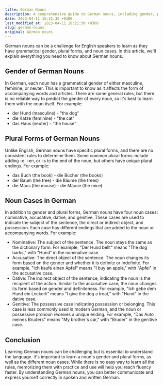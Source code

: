 ```yaml
---
title: German Nouns
description: A comprehensive guide to German nouns, including gender, plurals, and noun cases.
date: 2023-04-11 18:21:30 +0300
last_modified_at: 2023-04-11 18:21:30 +0300
slug: german-nouns
original: German nouns
---
```

German nouns can be a challenge for English speakers to learn as they have grammatical gender, plural forms, and noun cases. In this article, we'll explain everything you need to know about German nouns.

## Gender of German Nouns

In German, each noun has a grammatical gender of either masculine, feminine, or neuter. This is important to know as it affects the form of accompanying words and articles. There are some general rules, but there is no reliable way to predict the gender of every noun, so it's best to learn them with the noun itself. For example:

- der Hund (masculine) - "the dog"
- die Katze (feminine) - "the cat"
- das Haus (neuter) - "the house"

## Plural Forms of German Nouns

Unlike English, German nouns have specific plural forms, and there are no consistent rules to determine them. Some common plural forms include adding -e, -en, or -s to the end of the noun, but others have unique plural endings. For example:

- das Buch (the book) - die Bücher (the books)
- der Baum (the tree) - die Bäume (the trees)
- die Maus (the mouse) - die Mäuse (the mice)

## Noun Cases in German

In addition to gender and plural forms, German nouns have four noun cases: nominative, accusative, dative, and genitive. These cases are used to indicate the subject of the sentence, the direct or indirect object, and possession. Each case has different endings that are added to the noun or accompanying words. For example:

- Nominative: The subject of the sentence. The noun stays the same as the dictionary form. For example, "Der Hund bellt" means "The dog barks," with "Hund" in the nominative case.
- Accusative: The direct object of the sentence. The noun changes its form based on the gender and whether it is definite or indefinite. For example, "Ich kaufe einen Apfel" means "I buy an apple," with "Apfel" in the accusative case.
- Dative: The indirect object of the sentence, indicating the noun is the recipient of the action. Similar to the accusative case, the noun changes its form based on gender and definiteness. For example, "Ich gebe dem Hund ein Leckerli" means "I give the dog a treat," with "Hund" in the dative case.
- Genitive: The possessive case indicating possession or belonging. This case is less commonly used in modern German, and the noun or possessive pronoun receives a unique ending. For example, "Das Auto meines Bruders" means "My brother's car," with "Bruder" in the genitive case.

## Conclusion

Learning German nouns can be challenging but is essential to understand the language. It's important to learn a noun's gender and plural forms, as well as the different noun cases. While there is no easy way to learn all the rules, memorizing them with practice and use will help you reach fluency faster. By understanding German nouns, you can better communicate and express yourself correctly in spoken and written German.